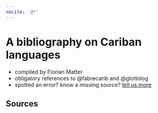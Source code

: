 ```yaml
---
nocite: '@*'
---
```


# A bibliography on Cariban languages

* compiled by Florian Matter
* obligatory references to @fabrecarib and @glottolog
* spotted an error? know a missing source? [tell us more](https://github.com/caribank/meta/issues/new)

## Sources